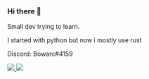 ### Hi there 👋

Small dev trying to learn.

I started with python but now i mostly use rust

Discord: Bowarc#4159


<a href="https://github.com/Bowarc">
  <img src="https://github-readme-stats.vercel.app/api/top-langs/?username=Bowarc&langs_count=10&exclude_repo=&hide=jupyter%20notebook,vim%20script,cmake,makefile,batchfile,emacs%20lisp&layout=default&card_width=800&hide_border=true&theme=transparent" />
</a>
<a href="https://github.com/Bowarc">
  <img src="http://github-profile-summary-cards.vercel.app/api/cards/stats?username=Bowarc&theme=transparent" />
</a>
<!--
<a href="https://github.com/Bowarc">
  <img src="https://github-readme-streak-stats.herokuapp.com/?user=Bowarc&hide_border=true&card_width=338&theme=transparent" />
</a>
-->
</details>

<!--
<p align="center">
  <a href="https://github.com/Bowarc">
    <img src="https://komarev.com/ghpvc/?username=Bowarc&color=blue&style=flat)" />
  </a>
</p>
-->

<!--
**Bowarc/Bowarc** is a ✨ _special_ ✨ repository because its `README.md` (this file) appears on your GitHub profile.

Here are some ideas to get you started:

- 🔭 I’m currently working on ...
- 🌱 I’m currently learning ...
- 👯 I’m looking to collaborate on ...
- 🤔 I’m looking for help with ...
- 💬 Ask me about ...
- 📫 How to reach me: ...
- 😄 Pronouns: ...
- ⚡ Fun fact: ...
-->
